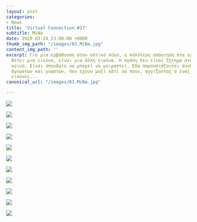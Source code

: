 ```yaml
---
layout: post
categories:
- News
title: 'Virtual Connection #17'
subtitle: MiNa
date: 2020-03-24 23:00:00 +0000
thumb_img_path: "/images/03.MiNa.jpg"
content_img_path: ''
excerpt: Για μια εμβάθυνση στον οπτικό λόγο, η καλύτερη απάντηση στα ερωτήματα που
  θέτει μια εικόνα, είναι μια άλλη εικόνα. Η αγάπη δεν είναι ζήτημα ατομικό, αλλά
  κοινό. Είναι σπουδαίο να μπορεί να μοιραστεί. Εδώ παρουσιάζονται συνδέσεις φίλων,
  άγνωστων και γνωστών, που έχουν μαζί κάτι να πουν, αγγίζοντας ο ένας τον άλλον με
  εικόνες...
canonical_url: "/images/03.MiNa.jpg"

---
```

![](/images/bwok-2.jpg)

![](/images/01.MiNa.jpg)

![](/images/02.MiNa_MG_2724.jpg)

![](/images/03.MiNa.jpg)

![](/images/04.MiNa_MG_3259.jpg)

![](/images/05.Mina.jpg)

![](/images/06.MiNa_MG_7438.jpg)

![](/images/07.MiNa.jpg)

![](/images/08_MG_3189.jpg)

![](/images/09.MiNa.jpg)

![](/images/10.MiNa_MG_3240.jpg)